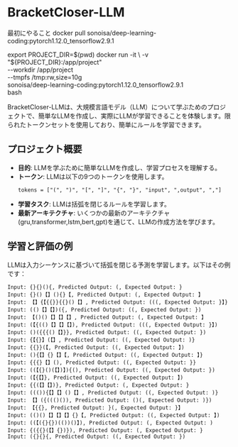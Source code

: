 # BracketCloser-LLM

最初にやること
docker pull sonoisa/deep-learning-coding:pytorch1.12.0_tensorflow2.9.1


export PROJECT_DIR=$(pwd)
docker run -it \
  -v "${PROJECT_DIR}:/app/project" \
  --workdir /app/project \
  --tmpfs /tmp:rw,size=10g \
  sonoisa/deep-learning-coding:pytorch1.12.0_tensorflow2.9.1 \
  bash



BracketCloser-LLMは、大規模言語モデル（LLM）について学ぶためのプロジェクトで、簡単なLLMを作成し、実際にLLMが学習できることを体験します。限られたトークンセットを使用しており、簡単にルールを学習できます。

## プロジェクト概要
- **目的**: LLMを学ぶために簡単なLLMを作成し、学習プロセスを理解する。
- **トークン**: LLMは以下の9つのトークンを使用します。
  ```
  tokens = ["(", ")", "[", "]", "{", "}", "input", ",output", ","]
  ```
- **学習タスク**: LLMは括弧を閉じるルールを学習します。
- **最新アーキテクチャ**: いくつかの最新のアーキテクチャ(gru,transformer,lstm,bert,gpt)を通じて、LLMの作成方法を学びます。

## 学習と評価の例
LLMは入力シーケンスに基づいて括弧を閉じる予測を学習します。以下はその例です：

```
Input: {}{}(){, Predicted Output: (, Expected Output: }
Input: {}()【】(){}【, Predicted Output: (, Expected Output: 】
Input: 【】{【{{}}{{}()【】, Predicted Output: (((, Expected Output: }】}
Input: (()【】【】)({, Predicted Output: ((, Expected Output: })
Input: 【()()【】【】【】, Predicted Output: (, Expected Output: 】
Input: (【{(()【】【】【】), Predicted Output: (((, Expected Output: }】)
Input: ()({{{()【】}}, Predicted Output: ((, Expected Output: })
Input: {【{}】(【】, Predicted Output: ((, Expected Output: )}
Input: {{}}(【, Predicted Output: ((, Expected Output: 】)
Input: (){【】{}【】【, Predicted Output: ((, Expected Output: 】}
Input: {{{}【】(), Predicted Output: ((, Expected Output: }}
Input: ((【{}()(【】)】){(), Predicted Output: ((, Expected Output: })
Input: (【{【】}, Predicted Output: ((, Expected Output: 】)
Input: {{(【】【】)}, Predicted Output: (, Expected Output: }
Input: ((()){【】【】()【】, Predicted Output: ((, Expected Output: )}
Input: 【】({((()()), Predicted Output: ()(, Expected Output: )})
Input: 【{{}, Predicted Output: }(, Expected Output: }】
Input: (()()【】【】【】{}【, Predicted Output: ((, Expected Output: 】)
Input: ((【({}{})(())()】), Predicted Output: (, Expected Output: )
Input: {({{}(【】{})}), Predicted Output: (, Expected Output: }
Input: ({}{}{, Predicted Output: ((, Expected Output: })
```